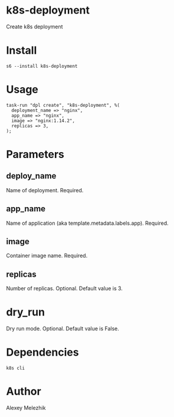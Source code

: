 # k8s-deployment

Create k8s deployment

# Install

    s6 --install k8s-deployment

# Usage

    task-run "dpl create", "k8s-deployment", %(
      deployment_name => "nginx",
      app_name => "nginx",
      image => "nginx:1.14.2",
      replicas => 3,
    );

# Parameters

## deploy_name

Name of deployment. Required.

## app_name

Name of application (aka template.metadata.labels.app). Required.

## image

Container image name. Required.

## replicas

Number of replicas. Optional. Default value is 3.

# dry_run

Dry run mode. Optional. Default value is False.

# Dependencies

`k8s cli`

# Author

Alexey Melezhik
